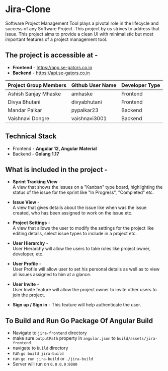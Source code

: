 # Jira-Clone
Software Project Management Tool plays a pivotal role in the lifecycle and success of any Software Project. This project by us strives to address that issue. This project aims to provide a clean UI with minimalistic but most important features of a project management tool.  
  
## The project is accessible at -
- **Frontend** - https://app.se-gators.co.in
- **Backend** - https://api.se-gators.co.in


|Project Group Members|Github User Name|Developer Type
-|-|-
Ashish Sanjay Mhaske| amhaske | Frontend
Divya Bhutani | divyabhutani | Frontend
Mandar Palkar | pypalkar23 | Backend
Vaishnavi Dongre | vaishnavi3001 | Backend


## Technical Stack
- Frontend - **Angular 12, Angular Material**
- Backend - **Golang 1.17**


## What is included in the project -

- **Sprint Tracking View** -  
A view that shows the issues on a "Kanban" type board, highlighting the status of the issue for the sprint like "In Progress", "Completed" etc.  

- **Issue View** -  
A view that gives details about the issue like when was the issue created, who has been assigned to work on the issue etc. 

- **Project Settings** -  
A view that allows the user to modify the settings for the project like editing details, select issue types to include in a project etc.  

- **User Hierarchy** -    
User Hierarchy will allow the users to take roles like project owner, developer, etc.

- **User Profile** -  
User Profile will allow user to set his personal details as well as to view all issues assigned to him at a glance.

- **User Invite** -  
User Invite feature will allow the project owner to invite other users to join the project.

- **Sign up / Sign in** -
This feature will help authenticate the user.


## To Build and Run Go Package Of Angular Build
- Navigate to `jira-frontend` directory
- make sure `outputPath` property in `angular.json` to `build/assets/jira-frontend`
- navigate to `build` directory
- run `go build jira-build`
- run `go run jira-build` or `./jira-build`
- Server will run on `0.0.0.0:8080`








